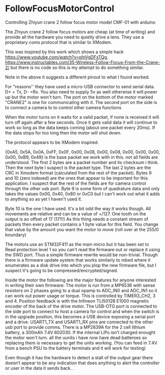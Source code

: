 # FollowFocusMotorControl
Controlling Zhiyun crane 2 follow focus motor model CMF-01 with arduino

The Zhiyun crane 2 follow focus motors are cheap (at time of writing) and provide all the hardware you need to quietly drive a lens. They use a proprietary coms protocol that is similar to XModem.

This was inspired by this work which shows a simple hack https://www.youtube.com/watch?v=plnVgDFxTQg, https://www.instructables.com/35-Wireless-Follow-Focus-From-the-Crane-2/ but there is no code so this is my attempt to do something similar.

Note in the above it suggests a different pinout to what I found worked.

For "reasons'' they have used a micro-USB connector to send serial data. D+ = Tx, D- =Rx. You also need to supply 5v as well otherwise it will power up but the motor won't turn. The port on the bottom of the motor marked "CRANE2" is one for communicating with it. The second port on the side is to connect a camera to to control other camera functions

When the motor turns on it waits for a valid packet, if none is received it will turn off again after a few seconds. Once it gets valid data it will continue to work so long as the data keeps coming (about one packet every 20ms). If the data stops for too long then the motor will shut down.

The protocol appears to be XModem inspired.

{0xA5, 0x5A, 0x0A, 0xFF, 0x0F, 0x00, 0x08, 0x00, 0x08, 0x00, 0x00, 0x00, 0x00, 0xB9, 0x49} is the base packet we work with in this. not all fields are understood. The first 2 bytes are a packet number and its checksum i think. Then the next byte I suspect is the packet type. The last 2 bytes are the CRC in Xmodem format (calculated from the rest of the packet). Bytes 9 and 10 (zero indexed) are the ones that appear to be important for this application. I suspect that the rest of the fields are for camera control through the other usb port. Byte 9 is some form of quadrature data and only takes the values 0x00, 0x40, 0x80 or 0xC0 but I can't work out what it adds to anything so as yet I haven't used it.

Byte 10 is the one I have used. It's a bit odd the way it works though. All movements are relative and can be a value of +/127. One tooth on the output is an offset of 17 (17!!!) 
As this thing needs a constant stream of packets then every packet contains a 1 byte value for this field. You change that value by the amount you want the motor to move (roll over at the 255/0 boundary)

The motors use an STM32F411 as the main micro but it has been set to Read protection level 1 so you can't read the firmware out or replace it using the SWD port. Thus a simple firmware rewrite would be non-trivial. Though there is a firmware update system that works similarly to mbed where it enumerates as a disk drive into which you plop the new firmware file, but I suspect it's going to be compressed/encrypted/signed.

Inside the motor the following are the major features for anyone interested in writing their own firmware:
The motor is run from a MP6536 with sense resistors on 2 phases going to a dual opamp to ADC_IN0 and ADC_IN1 so it can work out power usage or torque. This is controlled by TIMER3_CH2, 3 and 4. 
Position feedback is with the Infineon TLI5012B E1000 magnetic encoder of the back of the drive motor. The USB-OTG port is connected to the side port to connect to host a camera for control and when the switch is in the upgrade position, this becomes a USB device exposing a serial port and a drive. 
USART1_TX and USART1_RX pins are connected to the other usb port to provide comms. 
There is a MP2639A for the 2 cell lithium battery, a 300mAh 7.4V 602030. If the internal LiPo isn't charged enought the motor won't turn. all the uunits i have now have dead batteroes so replacing them is necessary to get the units working. (You can feed in 7.4V from a bench PSU to the battery terminals and it will work for testing)

Even though it has the hardware to detect a stall of the output gear there doesn’t appear to be any indication that does anything to alert the controller or user in the data it sends back. .


